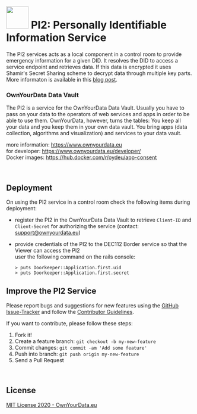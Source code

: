 # <img src="https://github.com/OwnYourData/service-pi2/raw/master/app/assets/images/oyd_blue.png" width="60"> PI2: Personally Identifiable Information Service    

The PI2 services acts as a local component in a control room to provide emergency information for a given DID. It resolves the DID to access a service endpoint and retrieves data. If this data is encrypted it uses Shamir's Secret Sharing scheme to decrypt data through multiple key parts. More informaton is available in this [blog post](https://www.ownyourdata.eu/en/managing-personal-data-in-emergency-calls/).



### OwnYourData Data Vault

The PI2 is a service for the OwnYourData Data Vault. Usually you have to pass on your data to the operators of web services and apps in order to be able to use them. OwnYourData, however, turns the tables: You keep all your data and you keep them in your own data vault. You bring apps (data collection, algorithms and visualization) and services to your data vault.

more information: https://www.ownyourdata.eu    
for developer: https://www.ownyourdata.eu/developer/    
Docker images: https://hub.docker.com/r/oydeu/app-consent    

&nbsp;    

## Deployment    

On using the PI2 service in a control room check the following items during deployment:    

* register the PI2 in the OwnYourData Data Vault to retrieve `Client-ID` and `Client-Secret` for authorizing the service (contact: support@ownyourdata.eu)
* provide credentials of the PI2 to the DEC112 Border service so that the Viewer can access the PI2   
    user the following command on the rails console:    

    ```
    > puts Doorkeeper::Application.first.uid
    > puts Doorkeeper::Application.first.secret
    ```

## Improve the PI2 Service

Please report bugs and suggestions for new features using the [GitHub Issue-Tracker](https://github.com/OwnYourData/service-pi2/issues) and follow the [Contributor Guidelines](https://github.com/twbs/ratchet/blob/master/CONTRIBUTING.md).

If you want to contribute, please follow these steps:

1. Fork it!
2. Create a feature branch: `git checkout -b my-new-feature`
3. Commit changes: `git commit -am 'Add some feature'`
4. Push into branch: `git push origin my-new-feature`
5. Send a Pull Request

&nbsp;    

## License

[MIT License 2020 - OwnYourData.eu](https://raw.githubusercontent.com/OwnYourData/service-pi2/master/LICENSE)